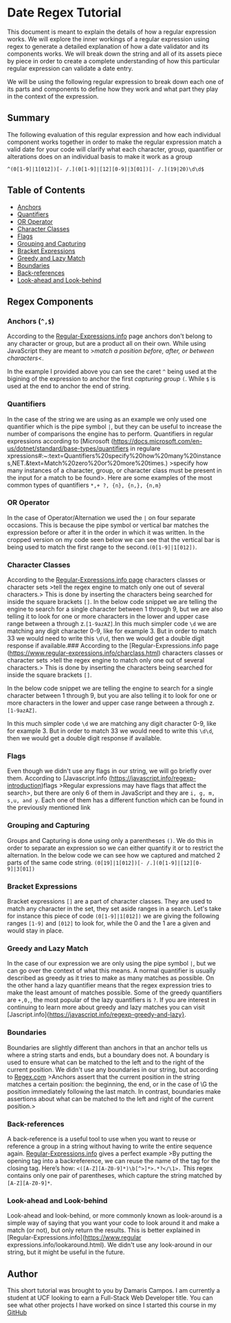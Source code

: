 # Date Regex Tutorial

This document is meant to explain the details of how a regular expression works. We will explore the inner workings of a regular expression using regex to generate a detailed explanation of how a date validator and its components works. We will break down the string and all of its assets piece by piece in order to create a complete understanding of how this particular regular expression can validate a date entry. 

We will be using the following regular expression to break down each one of its parts and components to define how they work and what part they play in the context of the expression.

## Summary

The following evaluation of this regular expression and how each individual component works together in order to make the regular expression match a valid date for your code will clarify what each character, group, quantifier or alterations does on an individual basis to make it work as a group

`^(0[1-9]|1[012])[- /.](0[1-9]|[12][0-9]|3[01])[- /.](19|20)\d\d$`

## Table of Contents

- [Anchors](#anchors)
- [Quantifiers](#quantifiers)
- [OR Operator](#or-operator)
- [Character Classes](#character-classes)
- [Flags](#flags)
- [Grouping and Capturing](#grouping-and-capturing)
- [Bracket Expressions](#bracket-expressions)
- [Greedy and Lazy Match](#greedy-and-lazy-match)
- [Boundaries](#boundaries)
- [Back-references](#back-references)
- [Look-ahead and Look-behind](#look-ahead-and-look-behind)

## Regex Components

### Anchors (`^,$`)

According to the [Regular-Expressions.info](https://www.regular-expressions.info/anchors.html) page anchors don't belong to any character or group, but are a product all on their own. While using JavaScript they are meant to >*match a position before, after, or between characters*<.

In the example I provided above you can see the caret `^` being used at the bigining of the  expression to anchor the first *capturing group* `(`. While `$` is used at the end to anchor the end of string.

### Quantifiers

In the case of the string we are using as an example we only used one quantifier which is the pipe symbol `|`, but they can be useful to increase the number of comparisons the engine has to perform. Quantifiers in regular expressions according to [Microsoft (https://docs.microsoft.com/en-us/dotnet/standard/base-types/quantifiers in regulare xpressions#:~:text=Quantifiers%20specify%20how%20many%20instances,NET.&text=Match%20zero%20or%20more%20times.) >specify how many instances of a character, group, or character class must be present in the input for a match to be found>. Here are some examples of the most common types of quantifiers `*,+ ?, {n}, {n,}, {n,m}`

### OR Operator

In the case of Operator/Alternation we used the `|` on four separate occasions. This is because the pipe symbol or vertical bar matches the expression before or after it in the order in which it was written. In the cropped version on my code seen below we can see that the vertical bar is being used to match the first range to the second.`(0[1-9]|1[012])`.

### Character Classes

According to the [Regular-Expressions.info page](https://www.regular-expressions.info/charclass.html) characters classes or character sets >tell the regex engine to match only one out of several characters.> This is done by inserting the characters being searched for inside the square brackets `[]`. In the below code snippet we are telling the engine to search for a single character between 1 through 9, but we are also telling it to look for one or more characters in the lower and upper case range between a through z.`[1-9azAZ]`.In this much simpler code `\d` we are matching any digit character 0-9, like for example 3. But in order to match 33 we would need to write this `\d\d`, then we would get a double digit response if available.### According to the [Regular-Expressions.info page (https://www.regular-expressions.info/charclass.html) characters classes or character  sets >tell the regex engine to match only one out of several characters.> This is done by inserting the characters being searched  for inside the square brackets `[]`.  

In the below code snippet we are telling the engine to search for a single character between 1 through 9, but you are also telling it to look for one or more characters in the lower and upper case range between a through z. `[1-9azAZ]`.

In this much simpler code `\d` we are matching any digit character 0-9, like for example 3.  But in order to match 33 we would need to write this `\d\d`, then we would get a double digit response if available.

### Flags

Even though we didn't use any flags in our string, we will go briefly over them. According to [Javascript.info (https://javascript.info/regexp-introduction)flags >Regular expressions may have flags that affect the search>, but there are only 6 of them in JavaScript and they are `i, g, m, s,u, and y`. Each one of them has a different function which can be found in the previously mentioned link

### Grouping and Capturing

Groups and Capturing is done using only a parentheses `()`. We do this in order to separate an expression so we can either quantify it or to restrict the alternation. In the below code we can see how we captured and matched 2 parts of the same code string. `(0[19]|1[012])[- /.](0[1-9]|[12][0-9]|3[01])` 

### Bracket Expressions

Bracket expressions `[]` are a part of character classes. They are used to match any character in the set, they set aside ranges in a search. Let's take for instance this piece of code `(0[1-9]|1[012])` we are giving the following ranges `[1-9]` and `[012]` to look for, while the 0 and the 1 are a given and would stay in place. 

### Greedy and Lazy Match

In the case of our expression we are only using the pipe symbol `|`, but we can go over the context of what this means. A normal quantifier is usually described as greedy as it tries to make as many matches as possible. On the other hand a lazy quantifier means that the regex expression tries to make the least amount of matches possible. Some of the greedy quantifiers are `+,0,`, the most popular of the lazy quantifiers is `?`. If you are interest in continuing to learn more about greedy and lazy matches you can visit [Jascript.info]{https://javascript.info/regexp-greedy-and-lazy}.

### Boundaries

Boundaries are slightly different than anchors in that an anchor tells us where a string starts and ends, but a boundary does not. A boundary is used to ensure what can be matched to the left and to the right of the current position. We didn't use any boundaries in our string, but according to [Regex.com](https://www.rexegg.com/regex-boundaries.html#anchors) >Anchors assert that the current position in the string matches a certain position: the beginning, the end, or in the case of \G the position immediately following the last match. In contrast, boundaries make assertions about what can be matched to the left and right of the current position.>

### Back-references

A back-reference is a useful tool to use when you want to reuse or reference a group in a string without having to write the entire sequence again. [Regular-Expressions.info](https://www.regular-expressions.info/backref.html) gives a perfect example >By putting the opening tag into a backreference, we can reuse the name of the tag for the closing tag. Here’s how: `<([A-Z][A-Z0-9]*)\b[^>]*>.*?</\1>.`  This regex contains only one pair of parentheses, which capture the string matched by `[A-Z][A-Z0-9]*`. 

### Look-ahead and Look-behind

Look-ahead and look-behind, or more commonly known as look-around is a simple way of saying that you want your code to look around it and make a match (or not), but only return the results. This is better explained in [Regular-Expressions.info](https://www.regular expressions.info/lookaround.html). We didn't use any look-around in our string, but it might be useful in the future.

## Author

This short tutorial was brought to you by Damaris Campos. I am currently a student at UCF looking to earn a Full-Stack Web Developer title. You can see what other projects I have worked on since I started this course in my [GitHub](https://github.com/DCampos07)